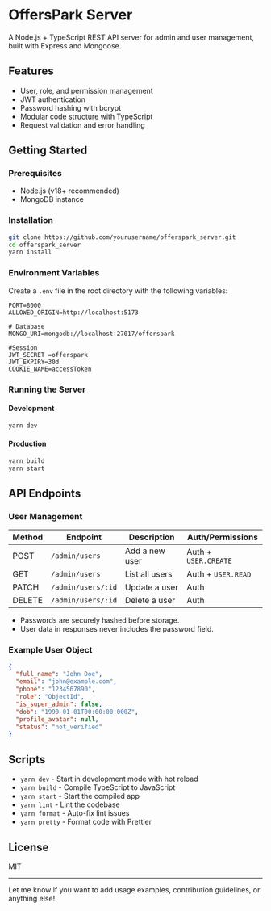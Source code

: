 # OffersPark Server

A Node.js + TypeScript REST API server for admin and user management, built with Express and Mongoose.

## Features

- User, role, and permission management
- JWT authentication
- Password hashing with bcrypt
- Modular code structure with TypeScript
- Request validation and error handling

## Getting Started

### Prerequisites

- Node.js (v18+ recommended)
- MongoDB instance

### Installation

```bash
git clone https://github.com/yourusername/offerspark_server.git
cd offerspark_server
yarn install
```

### Environment Variables

Create a `.env` file in the root directory with the following variables:

```
PORT=8000
ALLOWED_ORIGIN=http://localhost:5173

# Database
MONGO_URI=mongodb://localhost:27017/offerspark

#Session
JWT_SECRET =offerspark
JWT_EXPIRY=30d
COOKIE_NAME=accessToken
```

### Running the Server

#### Development

```bash
yarn dev
```

#### Production

```bash
yarn build
yarn start
```

## API Endpoints

### User Management

| Method | Endpoint           | Description    | Auth/Permissions     |
| ------ | ------------------ | -------------- | -------------------- |
| POST   | `/admin/users`     | Add a new user | Auth + `USER.CREATE` |
| GET    | `/admin/users`     | List all users | Auth + `USER.READ`   |
| PATCH  | `/admin/users/:id` | Update a user  | Auth                 |
| DELETE | `/admin/users/:id` | Delete a user  | Auth                 |

- Passwords are securely hashed before storage.
- User data in responses never includes the password field.

### Example User Object

```json
{
  "full_name": "John Doe",
  "email": "john@example.com",
  "phone": "1234567890",
  "role": "ObjectId",
  "is_super_admin": false,
  "dob": "1990-01-01T00:00:00.000Z",
  "profile_avatar": null,
  "status": "not_verified"
}
```

## Scripts

- `yarn dev` - Start in development mode with hot reload
- `yarn build` - Compile TypeScript to JavaScript
- `yarn start` - Start the compiled app
- `yarn lint` - Lint the codebase
- `yarn format` - Auto-fix lint issues
- `yarn pretty` - Format code with Prettier

## License

MIT

---

Let me know if you want to add usage examples, contribution guidelines, or anything else!

